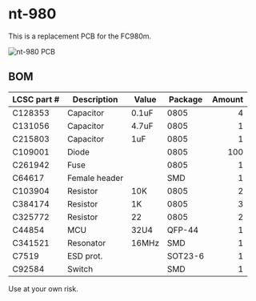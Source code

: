 # nt-980

This is a replacement PCB for the FC980m.

![nt-980 PCB](https://i.imgur.com/GgDrTDp.png)

## BOM

| LCSC part # | Description   | Value | Package  | Amount |
| ----------- | ------------- | ----- | -------- | ------:|
| C128353     | Capacitor     | 0.1uF | 0805     | 4      |
| C131056     | Capacitor     | 4.7uF | 0805     | 1      |
| C215803     | Capacitor     | 1uF   | 0805     | 1      |
| C109001     | Diode         |       | 0805     | 100    |
| C261942     | Fuse          |       | 0805     | 1      |
| C64617      | Female header |       | SMD      | 1      |
| C103904     | Resistor      | 10K   | 0805     | 2      |
| C384174     | Resistor      | 1K    | 0805     | 3      |
| C325772     | Resistor      | 22    | 0805     | 2      |
| C44854      | MCU           | 32U4  | QFP-44   | 1      |
| C341521     | Resonator     | 16MHz | SMD      | 1      |
| C7519       | ESD prot.     |       | SOT23-6  | 1      |
| C92584      | Switch        |       | SMD      | 1      |

Use at your own risk.
